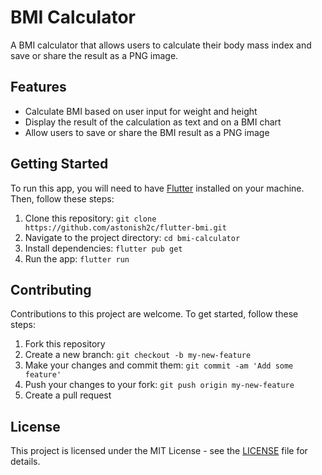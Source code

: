 <!DOCTYPE html>
<html>
  <body>
    <h1>BMI Calculator</h1>
    <p>A BMI calculator that allows users to calculate their body mass index and save or share the result as a PNG image.</p>
    <h2>Features</h2>
    <ul>
      <li>Calculate BMI based on user input for weight and height</li>
      <li>Display the result of the calculation as text and on a BMI chart</li>
      <li>Allow users to save or share the BMI result as a PNG image</li>
    </ul>
    <h2>Getting Started</h2>
    <p>To run this app, you will need to have <a href="https://flutter.dev/">Flutter</a> installed on your machine. Then, follow these steps:</p>
    <ol>
      <li>Clone this repository: <code>git clone https://github.com/astonish2c/flutter-bmi.git</code></li>
      <li>Navigate to the project directory: <code>cd bmi-calculator</code></li>
      <li>Install dependencies: <code>flutter pub get</code></li>
      <li>Run the app: <code>flutter run</code></li>
    </ol>
    <h2>Contributing</h2>
    <p>Contributions to this project are welcome. To get started, follow these steps:</p>
    <ol>
      <li>Fork this repository</li>
      <li>Create a new branch: <code>git checkout -b my-new-feature</code></li>
      <li>Make your changes and commit them: <code>git commit -am 'Add some feature'</code></li>
      <li>Push your changes to your fork: <code>git push origin my-new-feature</code></li>
      <li>Create a pull request</li>
    </ol>
    <h2>License</h2>
    <p>This project is licensed under the MIT License - see the <a href="LICENSE">LICENSE</a> file for details.</p>
  </body>
</html>
